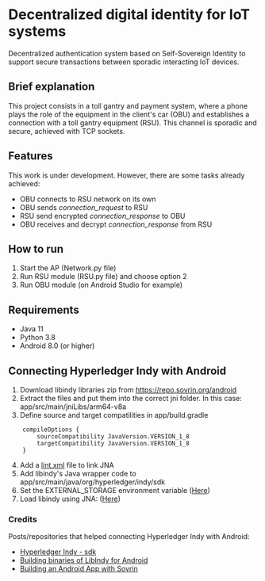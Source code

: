 # Decentralized digital identity for IoT systems
Decentralized authentication system based on Self-Sovereign Identity to support secure transactions between sporadic interacting IoT devices.

## Brief explanation 

This project consists in a toll gantry and payment system, where a phone plays the role of the equipment in the client's car (OBU) and establishes a connection with a toll gantry equipment (RSU). This channel is sporadic and secure, achieved with TCP sockets.

## Features

This work is under development. However, there are some tasks already achieved:
* OBU connects to RSU network on its own
* OBU sends _connection_request_ to RSU
* RSU send encrypted _connection_response_ to OBU
* OBU receives and decrypt _connection_response_ from RSU

## How to run

1. Start the AP (Network.py file)
2. Run RSU module (RSU.py file) and choose option 2
3. Run OBU module (on Android Studio for example)

## Requirements

* Java 11
* Python 3.8
* Android 8.0 (or higher)

## Connecting Hyperledger Indy with Android

1. Download libindy libraries zip from https://repo.sovrin.org/android
2. Extract the files and put them into the correct jni folder. In this case: app/src/main/jniLibs/arm64-v8a
3. Define source and target compatilities in app/build.gradle
```
    compileOptions {
        sourceCompatibility JavaVersion.VERSION_1_8
        targetCompatibility JavaVersion.VERSION_1_8
    }
```
4. Add a [lint.xml](obu/app/lint.xml) file to link JNA 
5. Add libindy's Java wrapper code to  app/src/main/java/org/hyperledger/indy/sdk
6. Set the EXTERNAL_STORAGE environment variable ([Here](obu/app/src/main/java/com/example/myobu/MainActivity.java#L45))
7. Load libindy using JNA: ([Here](obu/app/src/main/java/com/example/myobu/MainActivity.java#L50))

### Credits

Posts/repositories that helped connecting Hyperledger Indy with Android:
* [Hyperledger Indy - sdk](https://github.com/hyperledger/indy-sdk#android)
* [Building binaries of LibIndy for Android](https://github.com/hyperledger/indy-sdk/blob/master/docs/build-guides/android-build.md#usage)
* [Building an Android App with Sovrin](http://ignisvulpis.blogspot.com/2018/08/building-android-app-with-sovrin.html)
